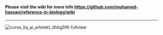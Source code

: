 #### Please visit the wiki for more info https://github.com/muhamed-hassan/reference-in-biology/wiki

***

![curse_by_ai_arkitekt_dhbg5f6-fullview](https://github.com/user-attachments/assets/52fcbe70-dfe8-47c7-b4d6-6fbe3007844e)
